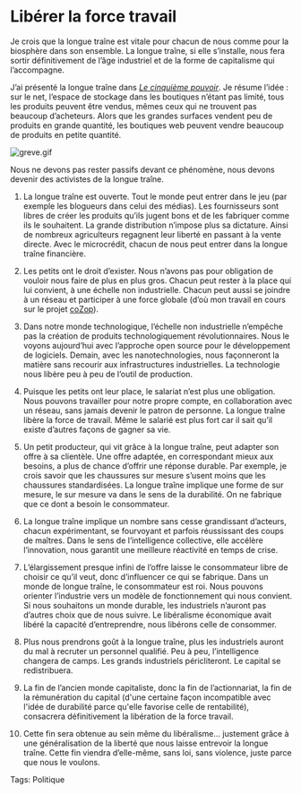 # Libérer la force travail

Je crois que la longue traîne est vitale pour chacun de nous comme pour la biosphère dans son ensemble. La longue traîne, si elle s’installe, nous fera sortir définitivement de l’âge industriel et de la forme de capitalisme qui l’accompagne.

J’ai présenté la longue traîne dans [*Le cinquième pouvoir*](http://blog.tcrouzet.com/le-cinquieme-pouvoir/). Je résume l’idée : sur le net, l’espace de stockage dans les boutiques n’étant pas limité, tous les produits peuvent être vendus, mêmes ceux qui ne trouvent pas beaucoup d’acheteurs. Alors que les grandes surfaces vendent peu de produits en grande quantité, les boutiques web peuvent vendre beaucoup de produits en petite quantité.

![greve.gif](http://blog.tcrouzet.comhttps://tcrouzet.com/images_tc/2007/11/greve.gif)

Nous ne devons pas rester passifs devant ce phénomène, nous devons devenir des activistes de la longue traîne.

1. La longue traîne est ouverte. Tout le monde peut entrer dans le jeu (par exemple les blogueurs dans celui des médias). Les fournisseurs sont libres de créer les produits qu’ils jugent bons et de les fabriquer comme ils le souhaitent. La grande distribution n’impose plus sa dictature. Ainsi de nombreux agriculteurs regagnent leur liberté en passant à la vente directe. Avec le microcrédit, chacun de nous peut entrer dans la longue traîne financière.

2. Les petits ont le droit d’exister. Nous n’avons pas pour obligation de vouloir nous faire de plus en plus gros. Chacun peut rester à la place qui lui convient, à une échelle non industrielle. Chacun peut aussi se joindre à un réseau et participer à une force globale (d’où mon travail en cours sur le projet [coZop](http://cozop.com)).

3. Dans notre monde technologique, l’échelle non industrielle n’empêche pas la création de produits technologiquement révolutionnaires. Nous le voyons aujourd’hui avec l’approche open source pour le développement de logiciels. Demain, avec les nanotechnologies, nous façonneront la matière sans recourir aux infrastructures industrielles. La technologie nous libère peu à peu de l’outil de production.

4. Puisque les petits ont leur place, le salariat n’est plus une obligation. Nous pouvons travailler pour notre propre compte, en collaboration avec un réseau, sans jamais devenir le patron de personne. La longue traîne libère la force de travail. Même le salarié est plus fort car il sait qu’il existe d’autres façons de gagner sa vie.

5. Un petit producteur, qui vit grâce à la longue traîne, peut adapter son offre à sa clientèle. Une offre adaptée, en correspondant mieux aux besoins, a plus de chance d’offrir une réponse durable. Par exemple, je crois savoir que les chaussures sur mesure s’usent moins que les chaussures standardisées. La longue traîne implique une forme de sur mesure, le sur mesure va dans le sens de la durabilité. On ne fabrique que ce dont a besoin le consommateur.

6. La longue traîne implique un nombre sans cesse grandissant d’acteurs, chacun expérimentant, se fourvoyant et parfois réussissant des coups de maîtres. Dans le sens de l’intelligence collective, elle accélère l’innovation, nous garantit une meilleure réactivité en temps de crise.

7. L’élargissement presque infini de l’offre laisse le consommateur libre de choisir ce qu’il veut, donc d’influencer ce qui se fabrique. Dans un monde de longue traîne, le consommateur est roi. Nous pouvons orienter l’industrie vers un modèle de fonctionnement qui nous convient. Si nous souhaitons un monde durable, les industriels n’auront pas d’autres choix que de nous suivre. Le libéralisme économique avait libéré la capacité d’entreprendre, nous libérons celle de consommer.

8. Plus nous prendrons goût à la longue traîne, plus les industriels auront du mal à recruter un personnel qualifié. Peu à peu, l’intelligence changera de camps. Les grands industriels péricliteront. Le capital se redistribuera.

9. La fin de l’ancien monde capitaliste, donc la fin de l’actionnariat, la fin de la rémunération du capital (d'une certaine façon incompatible avec l'idée de durabilité parce qu'elle favorise celle de rentabilité), consacrera définitivement la libération de la force travail.

10. Cette fin sera obtenue au sein même du libéralisme… justement grâce à une généralisation de la liberté que nous laisse entrevoir la longue traîne. Cette fin viendra d’elle-même, sans loi, sans violence, juste parce que nous le voulons.

Tags: Politique